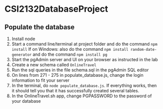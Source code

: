# CSI2132DatabaseProject

## Populate the database
1. Install node
2. Start a command line/terminal at project folder and do the command `npm install`
    If on Windows: also do the command `npm install random-date-generator`
                   and do the command `npm install pg`
3. Start the pgAdmin server and UI on your browser as instructed in the lab
4. Create a new schema called `OnlineTravel`
4. Run the sql queries in the file schema.sql in the pgAdmin SQL editor
5. On lines from 271 - 275 in populate_database.js, change the login information to fit your server
6. In the terminal, do `node populate_database.js`. If everything works, then it should tell you that it has successfully created several tables.
7. In the OnlineTravel.sh app, change PGPASSWORD to the password of your database
